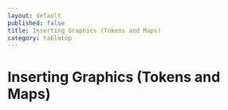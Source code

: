 ```yaml
---
layout: default
published: false
title: Inserting Graphics (Tokens and Maps)
category: tabletop
---
```


# Inserting Graphics (Tokens and Maps)